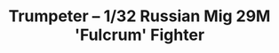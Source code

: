 ---
layout: product
title: "Trumpeter – 1/32 Russian Mig 29M 'Fulcrum' Fighter"
price: "12000" 
desc: "N/A"
img_path: "/assets/img/TRU02238.jpg"
brand: "N/A"
available: false
special_offer: false
new: false
soon: false
cat: "010000"
subcat: "013400"
subsubcat: "0N/A"
sifra: "TRU02238"
popular: false
---